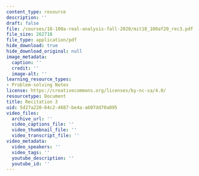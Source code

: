 ```yaml
---
content_type: resource
description: ''
draft: false
file: /courses/18-100a-real-analysis-fall-2020/mit18_100af20_rec3.pdf
file_size: 262718
file_type: application/pdf
hide_download: true
hide_download_original: null
image_metadata:
  caption: ''
  credit: ''
  image-alt: ''
learning_resource_types:
- Problem-solving Notes
license: https://creativecommons.org/licenses/by-nc-sa/4.0/
resourcetype: Document
title: Recitation 3
uid: 5d27a220-64c2-4687-be4a-a607dd70a095
video_files:
  archive_url: ''
  video_captions_file: ''
  video_thumbnail_file: ''
  video_transcript_file: ''
video_metadata:
  video_speakers: ''
  video_tags: ''
  youtube_description: ''
  youtube_id: ''
---
```

